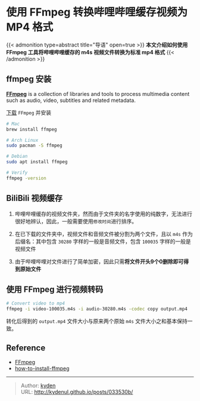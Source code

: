 # 使用 FFmpeg 转换哔哩哔哩缓存视频为 MP4 格式


{{< admonition type=abstract title="导语" open=true >}}
**本文介绍如何使用 FFmpeg 工具将哔哩哔哩缓存的 m4s 视频文件转换为标准 mp4 格式**
{{< /admonition >}}

<!--more-->

## ffmpeg 安装

[**FFmpeg**](https://github.com/FFmpeg/FFmpeg) is a collection of libraries and tools to process multimedia content such as audio, video, subtitles and related metadata.

[下载](https://ffmpeg.org/download.html) `FFmpeg` 并安装

```bash
# Mac
brew install ffmpeg

# Arch Linux
sudo pacman -S ffmpeg

# Debian
sudo apt install ffmpeg

# Verify
ffmpeg -version
```

## BiliBili 视频缓存

1. 哔哩哔哩缓存的视频文件夹，然而由于文件夹的名字使用的纯数字，无法进行很好地辨认，因此，一般需要使用`修改时间`进行排序。

2. 在已下载的文件夹中，视频文件和音频文件被分割为两个文件，且以 `m4s` 作为后缀名：其中包含 `30280` 字样的一般是音频文件，包含 `100035` 字样的一般是视频文件

3. 由于哔哩哔哩对文件进行了简单加密，因此只需**将文件开头9个0删除即可得到原始文件**

## 使用 FFmpeg 进行视频转码

```bash
# Convert video to mp4
ffmpeg -i video-100035.m4s -i audio-30280.m4s -codec copy output.mp4
```

转化后得到的 `output.mp4` 文件大小与原来两个原始 `m4s` 文件大小之和基本保持一致。

## Reference

- [FFmpeg](https://github.com/FFmpeg/FFmpeg)
- [how-to-install-ffmpeg](https://www.hostinger.com/tutorials/how-to-install-ffmpeg)


---

> Author: [kyden](https://github.com/kydenul)  
> URL: http://kydenul.github.io/posts/033530b/  

